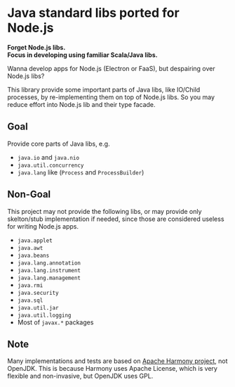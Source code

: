 # Java standard libs ported for Node.js

**Forget Node.js libs.<br>
Focus in developing using familiar Scala/Java libs.**

Wanna develop apps for Node.js (Electron or FaaS), but despairing over Node.js libs?

This library provide some important parts of Java libs, like IO/Child processes, by re-implementing them on top of Node.js libs.
So you may reduce effort into Node.js lib and their type facade. 


## Goal

Provide core parts of Java libs, e.g. 

* `java.io` and `java.nio`
* `java.util.concurrency`
* `java.lang` like (`Process` and `ProcessBuilder`)


## Non-Goal

This project may not provide the following libs, or may provide only skelton/stub implementation if needed, since those are considered useless for writing Node.js apps.

* `java.applet`
* `java.awt`
* `java.beans`
* `java.lang.annotation`
* `java.lang.instrument`
* `java.lang.management`
* `java.rmi`
* `java.security`
* `java.sql`
* `java.util.jar`
* `java.util.logging`
* Most of `javax.*` packages

## Note

Many implementations and tests are based on [Apache Harmony project](https://github.com/apache/harmony), not OpenJDK.
This is because Harmony uses Apache License, which is very flexible and non-invasive, but OpenJDK uses GPL. 
